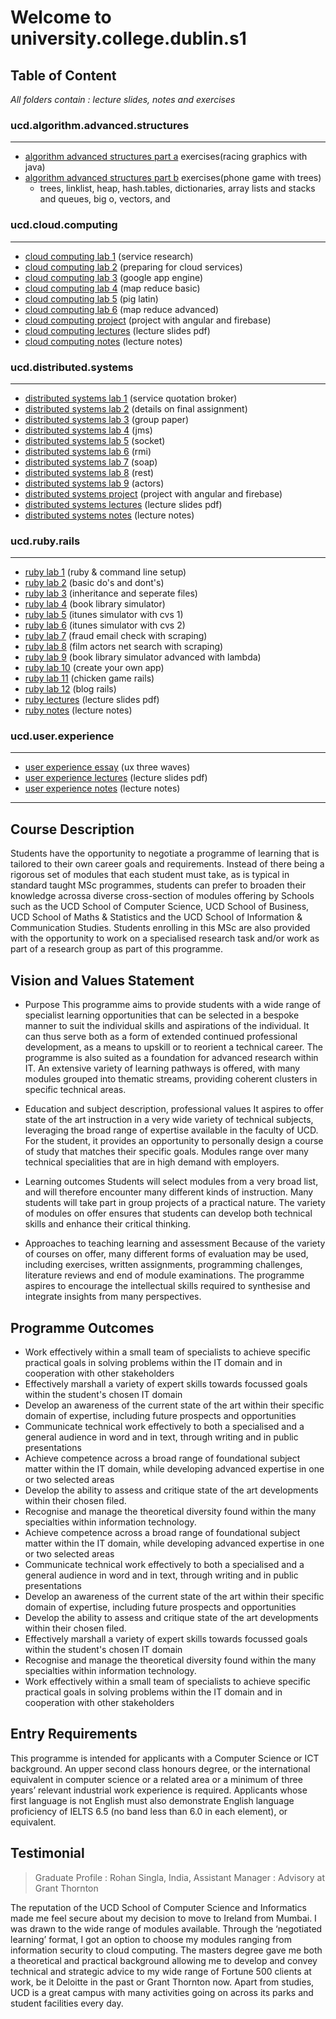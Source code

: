 # Welcome to university.college.dublin.s1

## Table of Content
*All folders contain : lecture slides, notes and exercises*

### ucd.algorithm.advanced.structures 
---
+ [algorithm advanced structures part a](./ucd.algorithm.advanced.structures/alg.ad.parta) exercises(racing graphics with java)
+ [algorithm advanced structures part b](./ucd.algorithm.advanced.structures/alg.ad.partb) exercises(phone game with trees)
	- trees, linklist, heap, hash.tables, dictionaries, array lists and stacks and queues, big o, vectors, and 

### ucd.cloud.computing
---
+ [cloud computing lab 1](./ucd.cloud.computing/comp.cloud.lab/comp.cloud..prac1) (service research)
+ [cloud computing lab 2](./ucd.cloud.computing/comp.cloud.lab/comp.cloud..prac2) (preparing for cloud services)
+ [cloud computing lab 3](./ucd.cloud.computing/comp.cloud.lab/comp.cloud..prac3) (google app engine)
+ [cloud computing lab 4](./ucd.cloud.computing/comp.cloud.lab/comp.cloud..prac4) (map reduce basic)
+ [cloud computing lab 5](./ucd.cloud.computing/comp.cloud.lab/comp.cloud..prac5) (pig latin)
+ [cloud computing lab 6](./ucd.cloud.computing/comp.cloud.lab/comp.cloud..prac6) (map reduce advanced)
+ [cloud computing project](./ucd.cloud.computing/comp.cloud.todolist) (project with angular and firebase)
+ [cloud computing lectures](./ucd.cloud.computing/comp.cloud.lec) (lecture slides pdf)
+ [cloud computing notes](./ucd.cloud.computing/comp.cloud.notes) (lecture notes)

### ucd.distributed.systems
---
+ [distributed systems lab 1](./ucd.distributed.systems/dis.sys.lab/dis.sys.actor.programming) (service quotation broker)
+ [distributed systems lab 2](./ucd.distributed.systems/dis.sys.lab/dis.sys.group.final.assignment) (details on final assignment)
+ [distributed systems lab 3](./ucd.distributed.systems/dis.sys.lab/dis.sys.group.paper) (group paper)
+ [distributed systems lab 4](./ucd.distributed.systems/dis.sys.lab/dis.sys.message.oriented.system) (jms)
+ [distributed systems lab 5](./ucd.distributed.systems/dis.sys.lab/dis.sys.prac1.socket) (socket)
+ [distributed systems lab 6](./ucd.distributed.systems/dis.sys.lab/dis.sys.prac2.rmi) (rmi)
+ [distributed systems lab 7](./ucd.distributed.systems/dis.sys.lab/dis.sys.prac3.soap) (soap)
+ [distributed systems lab 8](./ucd.distributed.systems/dis.sys.lab/dis.sys.prac4.rest) (rest)
+ [distributed systems lab 9](./ucd.distributed.systems/dis.sys.lab/dis.sys.prac5.actors) (actors)
+ [distributed systems project](./ucd.distributed.systems/dis.sys.squidit) (project with angular and firebase)
+ [distributed systems lectures](./ucd.distributed.systems/dis.sys.lec) (lecture slides pdf)
+ [distributed systems notes](./ucd.distributed.systems/dis.sys.notes) (lecture notes)

### ucd.ruby.rails
---
+ [ruby lab 1](./ucd.ruby.rails/ruby.lab/ruby.prac1) (ruby & command line setup)
+ [ruby lab 2](./ucd.ruby.rails/ruby.lab/ruby.prac2) (basic do's and dont's)
+ [ruby lab 3](./ucd.ruby.rails/ruby.lab/ruby.prac3) (inheritance and seperate files)
+ [ruby lab 4](./ucd.ruby.rails/ruby.lab/ruby.prac4) (book library simulator)
+ [ruby lab 5](./ucd.ruby.rails/ruby.lab/ruby.prac5) (itunes simulator with cvs 1)
+ [ruby lab 6](./ucd.ruby.rails/ruby.lab/ruby.prac6) (itunes simulator with cvs 2)
+ [ruby lab 7](./ucd.ruby.rails/ruby.lab/ruby.prac7) (fraud email check with scraping)
+ [ruby lab 8](./ucd.ruby.rails/ruby.lab/ruby.prac8) (film actors net search with scraping)
+ [ruby lab 9](./ucd.ruby.rails/ruby.lab/ruby.prac9) (book library simulator advanced with lambda)
+ [ruby lab 10](./ucd.ruby.rails/ruby.lab/ruby.prac10) (create your own app)
+ [ruby lab 11](./ucd.ruby.rails/ruby.lab/ruby.prac11) (chicken game rails)
+ [ruby lab 12](./ucd.ruby.rails/ruby.lab/ruby.prac12) (blog rails)
+ [ruby lectures](./ucd.ruby.rails/ruby.lec) (lecture slides pdf)
+ [ruby notes](./ucd.ruby.rails/ruby.notes) (lecture notes)

### ucd.user.experience
---
+ [user experience essay](./ucd.user.experience/ux.lab/ux.essay) (ux three waves)
+ [user experience lectures](./ucd.user.experience/ux.lec) (lecture slides pdf)
+ [user experience notes](./ucd.user.experience/ux.notes) (lecture notes)
---

## Course Description
Students have the opportunity to negotiate a programme of learning that is tailored to their own career goals and requirements. Instead of there being a rigorous set of modules that each student must take, as is typical in standard taught MSc programmes, students can prefer to broaden their knowledge acrossa diverse cross-section of modules offering by Schools such as the UCD School of Computer Science, UCD School of Business, UCD School of Maths & Statistics and the UCD School of Information & Communication Studies. Students enrolling in this MSc are also provided with the opportunity to work on a specialised research task and/or work as part of a research group as part of this programme.

## Vision and Values Statement
- Purpose
This programme aims to provide students with a wide range of specialist learning opportunities that can be selected in a bespoke manner to suit the individual skills and aspirations of the individual.  It can thus serve both as a form of extended continued professional development, as a means to upskill or to reorient a technical career.  The programme is also suited as a foundation for advanced research within IT. An extensive variety of learning pathways is offered, with many modules grouped into thematic streams, providing coherent clusters in specific technical areas.  

- Education and subject description, professional values
It aspires to offer state of the art instruction in a very wide variety of technical subjects, leveraging the broad range of expertise available in the faculty of UCD.  For the student, it provides an opportunity to personally design a course of study that matches their specific goals.  Modules range over many technical specialities that are in high demand with employers. 

- Learning outcomes
Students will select modules from a very broad list, and will therefore encounter many different kinds of instruction.  Many students will take part in group projects of a practical nature. The variety of modules on offer ensures that students can develop both technical skills and enhance their critical thinking. 

- Approaches to teaching learning and assessment
Because of the variety of courses on offer, many different forms of evaluation may be used, including exercises, written assignments, programming challenges, literature reviews and end of module examinations.  The programme aspires to encourage the intellectual skills required to synthesise and integrate insights from many perspectives. 

## Programme Outcomes
- Work effectively within a small team of specialists to achieve specific practical goals in solving problems within the IT domain and in cooperation with other stakeholders
- Effectively marshall a variety of expert skills towards focussed goals within the student's chosen IT domain
- Develop an awareness of the current state of the art within their specific domain of expertise, including future prospects and opportunities
- Communicate technical work effectively to both a specialised and a general audience in word and in text, through writing and in public presentations
- Achieve competence across a broad range of foundational subject matter within the IT domain, while developing advanced expertise in one or two selected areas
- Develop the ability to assess and critique state of the art developments within their chosen filed.
- Recognise and manage the theoretical diversity found within the many specialties within information technology.
- Achieve competence across a broad range of foundational subject matter within the IT domain, while developing advanced expertise in one or two selected areas
- Communicate technical work effectively to both a specialised and a general audience in word and in text, through writing and in public presentations
- Develop an awareness of the current state of the art within their specific domain of expertise, including future prospects and opportunities
- Develop the ability to assess and critique state of the art developments within their chosen filed.
- Effectively marshall a variety of expert skills towards focussed goals within the student's chosen IT domain
- Recognise and manage the theoretical diversity found within the many specialties within information technology.
- Work effectively within a small team of specialists to achieve specific practical goals in solving problems within the IT domain and in cooperation with other stakeholders

## Entry Requirements
This programme is intended for applicants with a Computer Science or ICT background. An upper second class honours degree, or the international equivalent in computer science or a related area or a minimum of three years’ relevant industrial work experience is required.
Applicants whose first language is not English must also demonstrate English language proficiency of IELTS 6.5 (no band less than 6.0 in each element), or equivalent.

## Testimonial
> Graduate Profile : Rohan Singla, India,
> Assistant Manager : Advisory at Grant Thornton

The reputation of the UCD School of Computer Science and Informatics made me feel secure about my decision to move to Ireland from Mumbai. I was drawn to the wide range of modules available. Through the ‘negotiated learning’ format, I got an option to choose my modules ranging from information security to cloud computing. The masters degree gave me both a theoretical and practical background allowing me to develop and convey technical and strategic advice to my wide range of Fortune 500 clients at work, be it Deloitte in the past or Grant Thornton now. Apart from studies, UCD is a great campus with many activities going on across its parks and student facilities every day.